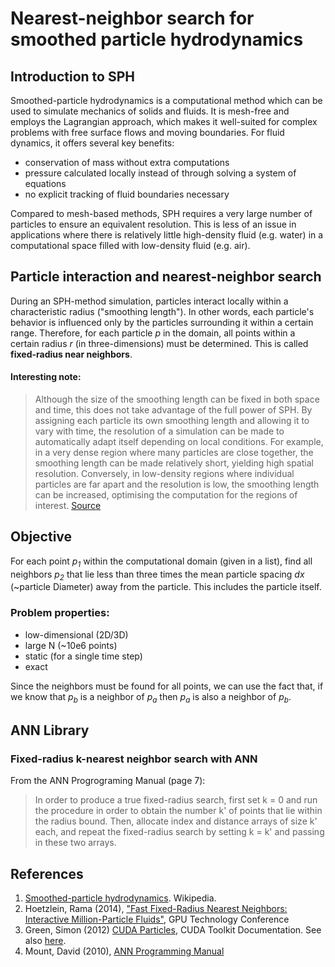 Nearest-neighbor search for smoothed particle hydrodynamics
===========================================================

Introduction to SPH
-------------------
Smoothed-particle hydrodynamics is a computational method which can be used to simulate mechanics of solids and fluids. It is mesh-free and employs the Lagrangian approach, which makes it well-suited for complex problems with free surface flows and moving boundaries. For fluid dynamics, it offers several key benefits:
- conservation of mass without extra computations
- pressure calculated locally instead of through solving a system of equations
- no explicit tracking of fluid boundaries necessary

Compared to mesh-based methods, SPH requires a very large number of particles to ensure an equivalent resolution. This is less of an issue in applications where there is relatively little high-density fluid (e.g. water) in a computational space filled with low-density fluid (e.g. air).

Particle interaction and nearest-neighbor search
------------------------------------------------
During an SPH-method simulation, particles interact locally within a characteristic radius ("smoothing length"). In other words, each particle's behavior is influenced only by the particles surrounding it within a certain range. Therefore, for each particle _p_ in the domain, all points within a certain radius _r_ (in three-dimensions) must be determined. This is called **fixed-radius near neighbors**.

#### Interesting note:
> Although the size of the smoothing length can be fixed in both space and time, this does not take advantage of the full power of SPH. By assigning each particle its own smoothing length and allowing it to vary with time, the resolution of a simulation can be made to automatically adapt itself depending on local conditions. For example, in a very dense region where many particles are close together, the smoothing length can be made relatively short, yielding high spatial resolution. Conversely, in low-density regions where individual particles are far apart and the resolution is low, the smoothing length can be increased, optimising the computation for the regions of interest. 
[Source](https://en.wikipedia.org/wiki/Smoothed-particle_hydrodynamics#Interpolations)

Objective
----------

For each point _p<sub>1</sub>_ within the computational domain (given in a list), find all neighbors _p<sub>2</sub>_ that lie less than three times the mean particle spacing _dx_ (~particle Diameter) away from the particle. This includes the particle itself. 

### Problem properties:
- low-dimensional (2D/3D)
- large N (~10e6 points)
- static (for a single time step)
- exact

Since the neighbors must be found for all points, we can use the fact that, if we know that _p<sub>b</sub>_ is a neighbor of _p<sub>a</sub>_ then _p<sub>a</sub>_ is also a neighbor of _p<sub>b</sub>_.   

ANN Library
-----------

### Fixed-radius k-nearest neighbor search with ANN

From the ANN Progrograming Manual (page 7):
> In order to produce a true fixed-radius search,  first set k = 0 and run the procedure in order to obtain the number k' of points that lie within the radius bound. Then, allocate index and distance arrays of size k' each, and repeat the fixed-radius search by setting k = k' and passing in these two arrays.

References
----------

1. [Smoothed-particle hydrodynamics](https://en.wikipedia.org/wiki/Smoothed-particle_hydrodynamics). Wikipedia.
2. Hoetzlein, Rama (2014), ["Fast Fixed-Radius Nearest Neighbors: Interactive Million-Particle Fluids"](http://on-demand.gputechconf.com/gtc/2014/presentations/S4117-fast-fixed-radius-nearest-neighbor-gpu.pdf), GPU Technology Conference
3. Green, Simon (2012) [CUDA Particles](http://developer.download.nvidia.com/assets/cuda/files/particles.pdf), CUDA Toolkit Documentation. See also [here](https://docs.nvidia.com/cuda/cuda-samples/index.html#particles).
4. Mount, David (2010), [ANN Programming Manual](http://www.cs.umd.edu/~mount/ANN/Files/1.1.2/ANNmanual_1.1.pdf)